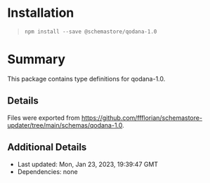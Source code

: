 # Installation
> `npm install --save @schemastore/qodana-1.0`

# Summary
This package contains type definitions for qodana-1.0.

## Details
Files were exported from https://github.com/ffflorian/schemastore-updater/tree/main/schemas/qodana-1.0.

## Additional Details
* Last updated: Mon, Jan 23, 2023, 19:39:47 GMT
* Dependencies: none
